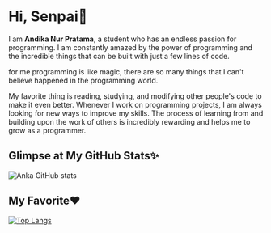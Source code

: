 # **Hi, Senpai👋**
I am **Andika Nur Pratama**, a student who has an endless passion for programming. I am constantly amazed by the power of programming and the incredible things that can be built with just a few lines of code.

for me programming is like magic, there are so many things that I can't believe happened in the programming world.

My favorite thing is reading, studying, and modifying other people's code to make it even better. Whenever I work on programming projects, I am always looking for new ways to improve my skills. The process of learning from and building upon the work of others is incredibly rewarding and helps me to grow as a programmer.


## **Glimpse at My GitHub Stats✨**
![Anka GitHub stats](https://github-readme-stats.vercel.app/api?username=itzanka&show_icons=true&theme=tokyonight)
##  **My Favorite❤️**
[![Top Langs](https://github-readme-stats.vercel.app/api/top-langs/?username=itzanka&theme=tokyonight&layout=compact)](https://github.com/itzanka)

